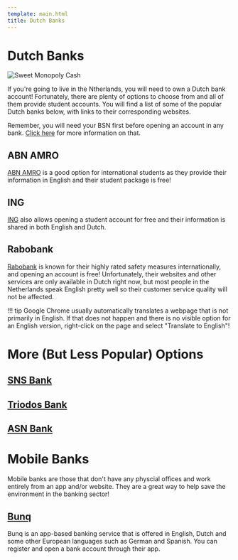 ```yaml
---
template: main.html
title: Dutch Banks
---
```


<!--

Makrdown Syntax: https://www.markdownguide.org/basic-syntax

Edit things below this point.
Make sure to keep heading for each section and do not make big blocks of text.

-->

# Dutch Banks

![Sweet Monopoly Cash](https://i.imgur.com/DHULjfo.jpg)

If you're going to live in the Ntherlands, you will need to own a Dutch bank account! Fortunately, there are plenty of options to choose from and all of them provide student accounts. You will find a list of some of the popular Dutch banks below, with links to their corresponding websites. 

Remember, you will need your BSN first before opening an account in any bank. [Click here](https://hanzeguru.nl/groningen/address-registration/) for more information on that.

## ABN AMRO

[ABN AMRO](https://www.abnamro.nl/en/personal/index.html) is a good option for international students as they provide their information in English and their student package is free! 

## ING

[ING](https://www.ing.nl/particulier/index.html) also allows opening a student account for free and their information is shared in both English and Dutch.

## Rabobank

[Rabobank](https://www.rabobank.com/en/home/index.html) is known for their highly rated safety measures internationally, and opening an account is free! Unfortunately, their websites and other services are only available in Dutch right now, but most people in the Netherlands speak English pretty well so their customer service quality will not be affected.

!!! tip
    Google Chrome usually automatically translates a webpage that is not primarily in English. If that does not happen and there is no visible option for an English version,     right-click on the page and select "Translate to English"!

# More (But Less Popular) Options

## [SNS Bank](https://www.snsbank.nl/particulier/home.html?s_kwcid=AL!6157!3!376835762297!e!!g!!sns%20bank&gclid=CjwKCAjw0On8BRAgEiwAincsHBytdQlIpY-bpeMA-zwgP2vxKUYuOetcMncghmIsN7NSojHCu_O2ARoCbs4QAvD_BwE)

## [Triodos Bank](https://www.triodos.nl/)

## [ASN Bank](https://www.asnbank.nl/home.html)

# Mobile Banks

Mobile banks are those that don't have any physcial offices and work entirely from an app and/or website. They are a great way to help save the environment in the banking sector!

## [Bunq](https://www.bunq.com/)

Bunq is an app-based banking service that is offered in English, Dutch and some other European languages such as German and Spanish. You can register and open a bank account through their app.
